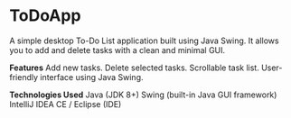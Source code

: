 # ToDoApp

A simple desktop To-Do List application built using Java Swing.
It allows you to add and delete tasks with a clean and minimal GUI.

**Features**
Add new tasks.
Delete selected tasks.
Scrollable task list.
User-friendly interface using Java Swing.

**Technologies Used**
Java (JDK 8+)
Swing (built-in Java GUI framework)
IntelliJ IDEA CE / Eclipse (IDE)
